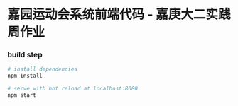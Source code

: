 # 嘉园运动会系统前端代码 - 嘉庚大二实践周作业

### build step

``` bash
# install dependencies
npm install

# serve with hot reload at localhost:8080
npm start
```

